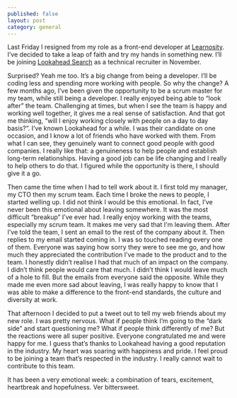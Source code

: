```yaml
---
published: false
layout: post
category: general
---
```


Last Friday I resigned from my role as a front-end developer at [Learnosity](http://learnosity.com). I’ve decided to take a leap of faith and try my hands in something new. I’ll be joining [Lookahead Search](http://lookaheadsearch.com.au) as a technical recruiter in November. 

Surprised? Yeah me too. It’s a big change from being a developer. I’ll be coding less and spending more working with people. So why the change? A few months ago, I’ve been given the opportunity to be a scrum master for my team, while still being a developer. I really enjoyed being able to “look after” the team. Challenging at times, but when I see the team is happy and working well together, it gives me a real sense of satisfaction. And that got me thinking, “will I enjoy working closely with people on a day to day basis?”. I’ve known Lookahead for a while. I was their candidate on one occasion, and I know a lot of friends who have worked with them. From what I can see, they genuinely want to connect good people with good companies. I really like that: a genuineness to help people and establish long-term relationships. Having a good job can be life changing and I really to help others to do that. I figured while the opportunity is there, I should give it a go.

Then came the time when I had to tell work about it. I first told my manager, my CTO then my scrum team. Each time I broke the news to people, I started welling up. I did not think I would be this emotional. In fact, I’ve never been this emotional about leaving somewhere. It was the most difficult “breakup” I’ve ever had. I really enjoy working with the teams, especially my scrum team. It makes me very sad that I'm leaving them. After I’ve told the team, I sent an email to the rest of the company about it. Then replies to my email started coming in. I was so touched reading every one of them. Everyone was saying how sorry they were to see me go, and how much they appreciated the contribution I’ve made to the product and to the team. I honestly didn’t realise I had that much of an impact on the company. I didn’t think people would care that much. I didn’t think I would leave much of a hole to fill. But the emails from everyone said the opposite. While they made me even more sad about leaving, I was really happy to know that I was able to make a difference to the front-end standards, the culture and diversity at work.


That afternoon I decided to put a tweet out to tell my web friends about my new role. I was pretty nervous. What if people think I’m going to the “dark side” and start questioning me? What if people think differently of me? But the reactions were all super positive. Everyone congratulated me and were happy for me. I guess that’s thanks to Lookahead having a good reputation in the industry. My heart was soaring with happiness and pride. I feel proud to be joining a team that’s respected in the industry. I really cannot wait to contribute to this team.


It has been a very emotional week: a combination of tears, excitement, heartbreak and hopefulness. Ver bittersweet.